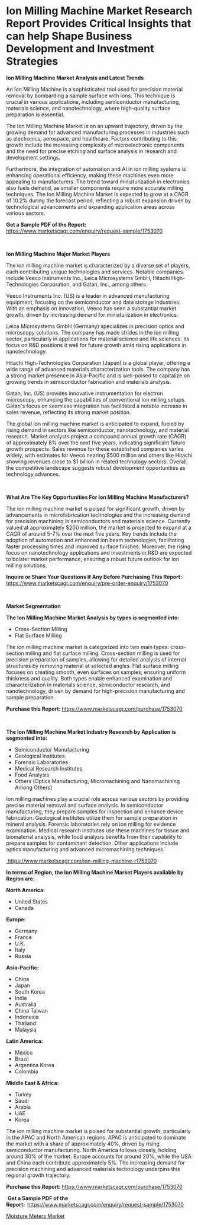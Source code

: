 <p><h1>Ion Milling Machine Market Research Report Provides Critical Insights that can help Shape Business Development and Investment Strategies</h1></p><p><strong>Ion Milling Machine Market Analysis and Latest Trends</strong></p>
<p><p>An Ion Milling Machine is a sophisticated tool used for precision material removal by bombarding a sample surface with ions. This technique is crucial in various applications, including semiconductor manufacturing, materials science, and nanotechnology, where high-quality surface preparation is essential.</p><p>The Ion Milling Machine Market is on an upward trajectory, driven by the growing demand for advanced manufacturing processes in industries such as electronics, aerospace, and healthcare. Factors contributing to this growth include the increasing complexity of microelectronic components and the need for precise etching and surface analysis in research and development settings.</p><p>Furthermore, the integration of automation and AI in ion milling systems is enhancing operational efficiency, making these machines even more appealing to manufacturers. The trend toward miniaturization in electronics also fuels demand, as smaller components require more accurate milling techniques. The Ion Milling Machine Market is expected to grow at a CAGR of 10.2% during the forecast period, reflecting a robust expansion driven by technological advancements and expanding application areas across various sectors.</p></p>
<p><strong>Get a Sample PDF of the Report:&nbsp;</strong> <a href="https://www.marketscagr.com/enquiry/request-sample/1753070?utm_campaign=2991&utm_medium=2&utm_source=Github&utm_content=ia&utm_term=10042025&utm_id=ion-milling-machine">https://www.marketscagr.com/enquiry/request-sample/1753070</a></p>
<p>&nbsp;</p>
<p><strong>Ion Milling Machine Major Market Players</strong></p>
<p><p>The ion milling machine market is characterized by a diverse set of players, each contributing unique technologies and services. Notable companies include Veeco Instruments Inc., Leica Microsystems GmbH, Hitachi High-Technologies Corporation, and Gatan, Inc., among others. </p><p>Veeco Instruments Inc. (US) is a leader in advanced manufacturing equipment, focusing on the semiconductor and data storage industries. With an emphasis on innovation, Veeco has seen a substantial market growth, driven by increasing demand for miniaturization in electronics. </p><p>Leica Microsystems GmbH (Germany) specializes in precision optics and microscopy solutions. The company has made strides in the ion milling sector, particularly in applications for material science and life sciences. Its focus on R&D positions it well for future growth amid rising applications in nanotechnology.</p><p>Hitachi High-Technologies Corporation (Japan) is a global player, offering a wide range of advanced materials characterization tools. The company has a strong market presence in Asia-Pacific and is well-poised to capitalize on growing trends in semiconductor fabrication and materials analysis.</p><p>Gatan, Inc. (US) provides innovative instrumentation for electron microscopy, enhancing the capabilities of conventional ion milling setups. Gatan's focus on seamless integration has facilitated a notable increase in sales revenue, reflecting its strong market position.</p><p>The global ion milling machine market is anticipated to expand, fueled by rising demand in sectors like semiconductor, nanotechnology, and material research. Market analysts project a compound annual growth rate (CAGR) of approximately 8% over the next five years, indicating significant future growth prospects. Sales revenue for these established companies varies widely, with estimates for Veeco nearing $500 million and others like Hitachi showing revenues close to $1 billion in related technology sectors. Overall, the competitive landscape suggests robust development opportunities as technology advances.</p></p>
<p>&nbsp;</p>
<p><strong>What Are The Key Opportunities For Ion Milling Machine Manufacturers?</strong></p>
<p><p>The ion milling machine market is poised for significant growth, driven by advancements in microfabrication technologies and the increasing demand for precision machining in semiconductors and materials science. Currently valued at approximately $200 million, the market is projected to expand at a CAGR of around 5-7% over the next five years. Key trends include the adoption of automation and enhanced ion beam technologies, facilitating faster processing times and improved surface finishes. Moreover, the rising focus on nanotechnology applications and investments in R&D are expected to bolster market performance, ensuring a robust future outlook for ion milling solutions.</p></p>
<p><strong>Inquire or Share Your Questions If Any Before Purchasing This Report:</strong> <a href="https://www.marketscagr.com/enquiry/pre-order-enquiry/1753070?utm_campaign=2991&utm_medium=2&utm_source=Github&utm_content=ia&utm_term=10042025&utm_id=ion-milling-machine">https://www.marketscagr.com/enquiry/pre-order-enquiry/1753070</a></p>
<p>&nbsp;</p>
<p><strong>Market Segmentation</strong></p>
<p><strong>The Ion Milling Machine Market Analysis by types is segmented into:</strong></p>
<p><ul><li>Cross-Section Milling</li><li>Flat Surface Milling</li></ul></p>
<p><p>The ion milling machine market is categorized into two main types: cross-section milling and flat surface milling. Cross-section milling is used for precision preparation of samples, allowing for detailed analysis of internal structures by removing material at selected angles. Flat surface milling focuses on creating smooth, even surfaces on samples, ensuring uniform thickness and quality. Both types enable enhanced examination and characterization in materials science, semiconductor research, and nanotechnology, driven by demand for high-precision manufacturing and sample preparation.</p></p>
<p><strong>Purchase this Report:&nbsp;</strong><a href="https://www.marketscagr.com/purchase/1753070?utm_campaign=2991&utm_medium=2&utm_source=Github&utm_content=ia&utm_term=10042025&utm_id=ion-milling-machine">https://www.marketscagr.com/purchase/1753070</a></p>
<p>&nbsp;</p>
<p><strong>The Ion Milling Machine Market Industry Research by Application is segmented into:</strong></p>
<p><ul><li>Semiconductor Manufacturing</li><li>Geological Institutes</li><li>Forensic Laboratories</li><li>Medical Research Institutes</li><li>Food Analysis</li><li>Others (Optics Manufacturing, Micromachining and Nanomachining Among Others)</li></ul></p>
<p><p>Ion milling machines play a crucial role across various sectors by providing precise material removal and surface analysis. In semiconductor manufacturing, they prepare samples for inspection and enhance device fabrication. Geological institutes utilize them for sample preparation in mineral analysis. Forensic laboratories rely on ion milling for evidence examination. Medical research institutes use these machines for tissue and biomaterial analysis, while food analysis benefits from their capability to prepare samples for contaminant detection. Other applications include optics manufacturing and advanced micromachining techniques.</p></p>
<p><a href="https://www.marketscagr.com/ion-milling-machine-r1753070?utm_campaign=2991&utm_medium=2&utm_source=Github&utm_content=ia&utm_term=10042025&utm_id=ion-milling-machine">&nbsp;https://www.marketscagr.com/ion-milling-machine-r1753070</a></p>
<p><strong>In terms of Region, the Ion Milling Machine Market Players available by Region are:</strong></p>
<p>
    <p> <strong> North America: </strong>
        <ul>
            <li>United States</li>
            <li>Canada</li>
        </ul>
        </p> 
    <p> <strong> Europe: </strong>
        <ul>
            <li>Germany</li>
            <li>France</li>
            <li>U.K.</li>
            <li>Italy</li>
            <li>Russia</li>
        </ul>
        </p> 
    <p> <strong> Asia-Pacific: </strong>
        <ul>
            <li>China</li>
            <li>Japan</li>
            <li>South Korea</li>
            <li>India</li>
            <li>Australia</li>
            <li>China Taiwan</li>
            <li>Indonesia</li>
            <li>Thailand</li>
            <li>Malaysia</li>
        </ul>
        </p> 
    <p> <strong> Latin America: </strong>
        <ul>
            <li>Mexico</li>
            <li>Brazil</li>
            <li>Argentina Korea</li>
            <li>Colombia</li>
        </ul>
        </p> 
    <p> <strong> Middle East & Africa: </strong>
        <ul>
            <li>Turkey</li>
            <li>Saudi</li>
            <li>Arabia</li>
            <li>UAE</li>
            <li>Korea</li>
        </ul>
    </p>
    </p>
<p><p>The ion milling machine market is poised for substantial growth, particularly in the APAC and North American regions. APAC is anticipated to dominate the market with a share of approximately 40%, driven by rising semiconductor manufacturing. North America follows closely, holding around 30% of the market. Europe accounts for around 20%, while the USA and China each contribute approximately 5%. The increasing demand for precision machining and advanced materials technology underpins this regional growth trajectory.</p></p>
<p><strong>Purchase this Report: </strong><a href="https://www.marketscagr.com/purchase/1753070?utm_campaign=2991&utm_medium=2&utm_source=Github&utm_content=ia&utm_term=10042025&utm_id=ion-milling-machine">https://www.marketscagr.com/purchase/1753070</a></p>
<p>&nbsp;<strong>Get a Sample PDF of the Report:&nbsp;&nbsp;</strong><a href="https://www.marketscagr.com/enquiry/request-sample/1753070?utm_campaign=2991&utm_medium=2&utm_source=Github&utm_content=ia&utm_term=10042025&utm_id=ion-milling-machine">https://www.marketscagr.com/enquiry/request-sample/1753070</a></p>
<p><strong></strong></p>
<p><p><a href="https://github.com/dibesnayee/Market-Research-Report-List-1/blob/main/moisture-meters-market.md?utm_campaign=2991&utm_medium=2&utm_source=Github&utm_content=ia&utm_term=10042025&utm_id=ion-milling-machine">Moisture Meters Market</a></p></p>